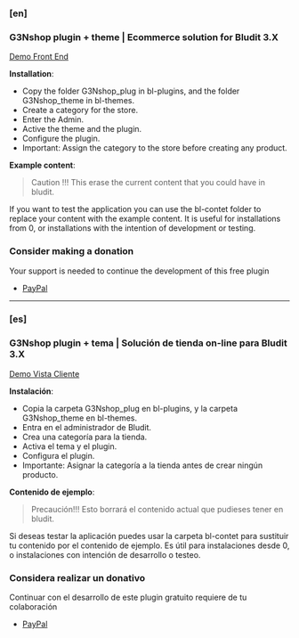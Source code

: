 ### [en]
### G3Nshop plugin + theme | Ecommerce solution for Bludit 3.X
[Demo Front End](https://css-proyectos.x10.bz/)

**Installation**:

- Copy the folder G3Nshop_plug in bl-plugins, and the folder G3Nshop_theme in bl-themes.
- Create a category for the store.
- Enter the Admin.
- Active the theme and the plugin.
- Configure the plugin.
- Important: Assign the category to the store before creating any product.

**Example content**:

> Caution !!!
> This erase the current content that you could have in bludit.

If you want to test the application you can use the bl-contet folder to replace your content with the example content.
It is useful for installations from 0, or installations with the intention of development or testing.

### Consider making a donation
Your support is needed to continue the development of this free plugin

- [PayPal](https://www.paypal.me/g3nWebAPPs/)

---

### [es]
### G3Nshop plugin + tema | Solución de tienda on-line para Bludit 3.X
[Demo Vista Cliente](https://css-proyectos.x10.bz/)

**Instalación**:

- Copia la carpeta G3Nshop_plug en bl-plugins, y la carpeta G3Nshop_theme en bl-themes.
- Entra en el administrador de Bludit.
- Crea una categoría para la tienda.
- Activa el tema y el plugin.
- Configura el plugin.
- Importante: Asignar la categoría a la tienda antes de crear ningún producto.

**Contenido de ejemplo**:

> Precaución!!!
> Esto borrará el contenido actual que pudieses tener en bludit.

Si deseas testar la aplicación puedes usar la carpeta bl-contet para sustituir tu contenido por el contenido de ejemplo.
Es útil para instalaciones desde 0, o instalaciones con intención de desarrollo o testeo.

### Considera realizar un donativo
Continuar con el desarrollo de este plugin gratuito requiere de tu colaboración

- [PayPal](https://www.paypal.me/g3nWebAPPs/)
